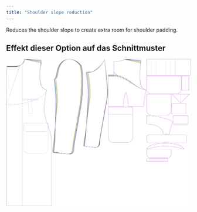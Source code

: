 ```yaml
---
title: "Shoulder slope reduction"
---
```


Reduces the shoulder slope to create extra room for shoulder padding.

## Effekt dieser Option auf das Schnittmuster

![This image shows the effect of this option by superimposing several variants that have a different value for this option](carlton_shoulderslopereduction_sample.svg "Effect of this option on the pattern")
